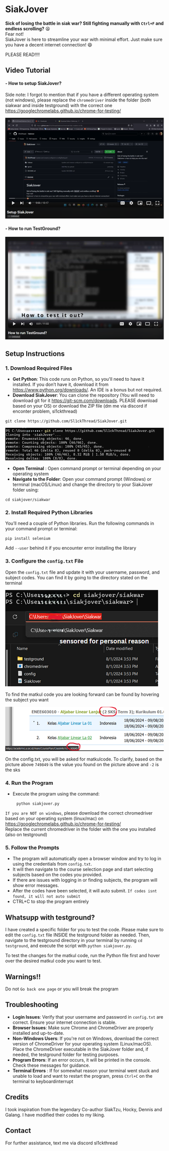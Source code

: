 # SiakJover

**Sick of losing the battle in siak war? Still fighting manually with `Ctrl+F` and endless scrolling?** 😫 <br> Fear not! <br> SiakJover is here to streamline your war with minimal effort. Just make sure you have a decent internet connection! 😄 

PLEASE READ!!!!

## Video Tutorial

#### - How to setup SiakJover?
Side note: I forgot to mention that if you have a different operating system (not windows), please replace the `chromedriver` inside the folder (both siakwar and inside testground) with the correct one <br> https://googlechromelabs.github.io/chrome-for-testing/

[![setup](./ignore/setup.png)](https://www.youtube.com/watch?v=UmlMUOUMTCo)

#### - How to run TestGround?

[![testground](./ignore/testground.png)](https://www.youtube.com/watch?v=tjLuujhlNpY)

## Setup Instructions


### 1. Download Required Files

   - **Get Python**: This code runs on Python, so you'll need to have it installed. If you don’t have it, download it from https://www.python.org/downloads/. An IDE is a bonus but not required.
   - **Download SiakJover**: You can clone the repository (You will need to download git for it https://git-scm.com/downloads. PLEASE download based on your OS) or download the ZIP file (dm me via discord if enconter problem, sl1ckthread) 
```
git clone https://github.com/Sl1ckThread/SiakJover.git
```
![how to clone in terminal](./ignore/clonning.png)

   - **Open Terminal** : Open command prompt or terminal depending on your operating system
   - **Navigate to the Folder**: Open your command prompt (Windows) or terminal (macOS/Linux) and change the directory to your SiakJover folder using:

```
cd siakjover/siakwar
```

### 2. Install Required Python Libraries

   You’ll need a couple of Python libraries. Run the following commands in your command prompt or terminal:
```
pip install selenium
```
   Add `--user` behind it if you encounter error installing the library

### 3. Configure the `config.txt` File

   Open the `config.txt` file and update it with your username, password, and subject codes. You can find it by going to the directory  stated on the terminal
   
![how to navigate to config](./ignore/configedit.png)

   To find the matkul code you are looking forward can be found by hovering the subject you want
   
![how to find matkul code](./ignore/matkulcode.png)

   On the config.txt, you will be asked for matkulcode. To clarify, based on the picture above `749849` is the value you found on the picture above and `-2` is the sks

### 4. Run the Program

   - Execute the program using the command:
```
     python siakjover.py
```
`If you are NOT on windows`, please download the correct chromedriver based on your operating system (linux/mac) on https://googlechromelabs.github.io/chrome-for-testing/
<br> Replace the current chromedriver in the folder with the one you installed (also on testground)
### 5. Follow the Prompts

   - The program will automatically open a browser window and try to log in using the credentials from `config.txt`.
   - It will then navigate to the course selection page and start selecting subjects based on the codes you provided.
   - If there are issues with logging in or finding subjects, the program will show error messages.
   - After the codes have been selected, it will auto submit. `If codes isnt found, it will not auto submit`
   - CTRL+C to stop the program entirely 
   

## Whatsupp with testground?

I have created a specific folder for you to test the code. Please make sure to edit the `config.txt` file INSIDE the testground folder as needed. Then, navigate to the testground directory in your terminal by running `cd testground`, and execute the script with `python siakjover.py`.

To test the changes for the matkul code, run the Python file first and hover over the desired matkul code you want to test.

## Warnings!!

Do not `Go back one page` or you will break the program

## Troubleshooting

- **Login Issues**: Verify that your username and password in `config.txt` are correct. Ensure your internet connection is stable.
- **Browser Issues**: Make sure Chrome and ChromeDriver are properly installed and up-to-date.
- **Non-Windows Users**: If you're not on Windows, download the correct version of ChromeDriver for your operating system (Linux/macOS). Place the ChromeDriver executable in the SiakJover folder and, if needed, the testground folder for testing purposes.
- **Program Errors**: If an error occurs, it will be printed in the console. Check these messages for guidance.
- **Terminal Errors** : If for somewhat reason your terminal went stuck and unable to load and want to restart the program, press `Ctrl+C` on the terminal to keyboardinterrupt

## Credits

I took inspiration from the legendary Co-author SiakTzu, Hocky, Dennis and Galang. I have modified their codes to my liking.  

## Contact

For further assistance, text me via discord sl1ckthread
